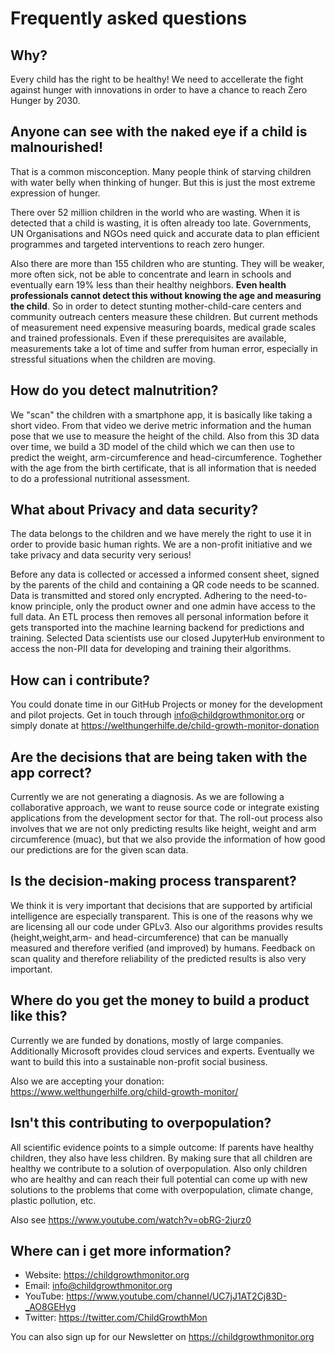 Frequently asked questions
==========================

## Why?

Every child has the right to be healthy! We need to accellerate the fight against hunger with innovations in order to have a chance to reach Zero Hunger by 2030.

## Anyone can see with the naked eye if a child is malnourished!

That is a common misconception. Many people think of starving children with water belly when thinking of hunger. But this is just the most extreme expression of hunger.

There over 52 million children in the world who are wasting. When it is detected that a child is wasting, it is often already too late. Governments, UN Organisations and NGOs need quick and accurate data to plan efficient programmes and targeted interventions to reach zero hunger.

Also there are more than 155 children who are stunting. They will be weaker, more often sick, not be able to concentrate and learn in schools and eventually earn 19% less than their healthy neighbors. **Even health professionals cannot detect this without knowing the age and measuring the child**. So in order to detect stunting mother-child-care centers and community outreach centers measure these children. But current methods of measurement need expensive measuring boards, medical grade scales and trained professionals. Even if these prerequisites are available, measurements take a lot of time and suffer from human error, especially in stressful situations when the children are moving.

## How do you detect malnutrition?

We "scan" the children with a smartphone app, it is basically like taking a short video. From that video we derive metric information and the human pose that we use to measure the height of the child. Also from this 3D data over time, we build a 3D model of the child which we can then use to predict the weight, arm-circumference and head-circumference. Toghether with the age from the birth certificate, that is all information that is needed to do a professional nutritional assessment.

## What about Privacy and data security?

The data belongs to the children and we have merely the right to use it in order to provide basic human rights. We are a non-profit initiative and we take privacy and data security very serious!

Before any data is collected or accessed a informed consent sheet, signed by the parents of the child and containing a QR code needs to be scanned. Data is transmitted and stored only encrypted. Adhering to the need-to-know principle, only the product owner and one admin have access to the full data. An ETL process then removes all personal information before it gets transported into the machine learning backend for predictions and training. Selected Data scientists use our closed JupyterHub environment to access the non-PII data for developing and training their algorithms.

## How can i contribute?

You could donate time in our GitHub Projects or money for the development and pilot projects. Get in touch through info@childgrowthmonitor.org or simply donate at https://welthungerhilfe.de/child-growth-monitor-donation

## Are the decisions that are being taken with the app correct?

Currently we are not generating a diagnosis. As we are following a collaborative approach, we want to reuse source code or integrate existing applications from the development sector for that. The roll-out process also involves that we are not only predicting results like height, weight and arm circumference (muac), but that we also provide the information of how good our predictions are for the given scan data.

## Is the decision-making process transparent?

We think it is very important that decisions that are supported by artificial intelligence are especially transparent. This is one of the reasons why we are licensing all our code under GPLv3. Also our algorithms provides results (height,weight,arm- and head-circumference) that can be manually measured and therefore verified (and improved) by humans. Feedback on scan quality and therefore reliability of the predicted results is also very important.

## Where do you get the money to build a product like this?

Currently we are funded by donations, mostly of large companies. Additionally Microsoft provides cloud services and experts. Eventually we want to build this into a sustainable non-profit social business.

Also we are accepting your donation: https://www.welthungerhilfe.org/child-growth-monitor/

## Isn't this contributing to overpopulation?

All scientific evidence points to a simple outcome: If parents have healthy children, they also have less children. By making sure that all children are healthy we contribute to a solution of overpopulation. Also only children who are healthy and can reach their full potential can come up with new solutions to the problems that come with overpopulation, climate change, plastic pollution, etc.

Also see https://www.youtube.com/watch?v=obRG-2jurz0

## Where can i get more information?

- Website: https://childgrowthmonitor.org
- Email: info@childgrowthmonitor.org
- YouTube: https://www.youtube.com/channel/UC7jJ1AT2Cj83D-_AO8GEHyg
- Twitter: https://twitter.com/ChildGrowthMon

You can also sign up for our Newsletter on https://childgrowthmonitor.org